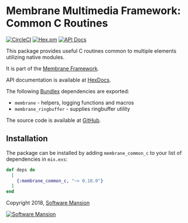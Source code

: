# Membrane Multimedia Framework: Common C Routines

[![CircleCI](https://circleci.com/gh/membraneframework/membrane-common-c.svg?style=svg)](https://circleci.com/gh/membraneframework/membrane-common-c)
[![Hex.pm](https://img.shields.io/hexpm/v/membrane_common_c.svg)](https://hex.pm/packages/membrane_common_c)
[![API Docs](https://img.shields.io/badge/api-docs-yellow.svg?style=flat)](https://hexdocs.pm/membrane_common_c/)

This package provides useful C routines common to multiple elements utilizing native modules.

It is part of the [Membrane Framework](https://membraneframework.org/).

API documentation is available at [HexDocs](https://hexdocs.pm/membrane_common_c/).

The following [Bundlex](https://hex.pm/packages/bundlex) dependencies are exported:
* `membrane` - helpers, logging functions and macros
* `membrane_ringbuffer` - supplies ringbuffer utility

The source code is available at [GitHub](https://github.com/membraneframework/membrane-common-c).

## Installation

The package can be installed by adding `membrane_common_c` to your list of dependencies in `mix.exs`:

```elixir
def deps do
  [
    {:membrane_common_c, "~> 0.10.0"}
  ]
end
```

Copyright 2018, [Software Mansion](https://swmansion.com/?utm_source=git&utm_medium=readme&utm_campaign=membrane)

[![Software Mansion](https://logo.swmansion.com/logo?color=white&variant=desktop&width=200&tag=membrane-github)](https://swmansion.com/?utm_source=git&utm_medium=readme&utm_campaign=membrane)
